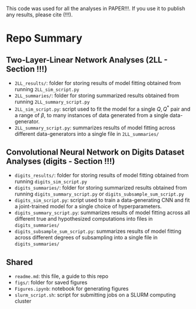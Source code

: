 This code was used for all the analyses in PAPER!!!. If you use it to publish any results, please cite (!!!).

# Repo Summary

## Two-Layer-Linear Network Analyses (2LL - Section !!!)

* `2LL_results/`: folder for storing results of model fitting obtained from running `2LL_sim_script.py`
* `2LL_summaries/`: folder for storing summarized results obtained from running `2LL_summary_script.py`
* `2LL_sim_script.py`: script used to fit the model for a single $Q,Q^*$ pair and a range of $\beta$, to many instances of data generated from a single data-generator.
* `2LL_summary_script.py`: summarizes results of model fitting across different data-generators into a single file in `2LL_summaries/`

## Convolutional Neural Network on Digits Dataset Analyses (digits - Section !!!)

* `digits_results/`: folder for storing results of model fitting obtained from running `digits_sim_script.py`
* `digits_summaries/`: folder for storing summarized results obtained from running `digits_summary_script.py` or `digits_subsample_sum_script.py`
* `digits_sim_script.py`: script used to train a data-generating CNN and fit a joint-trained model for a single choice of hyperparameters.
* `digits_summary_script.py`: summarizes results of model fitting across all different true and hypothesized computations into files in `digits_summaries/`
* `digits_subsample_sum_script.py`: summarizes results of model fitting across different degrees of subsampling into a single file in `digits_summaries/`

## Shared
* `readme.md`: this file, a guide to this repo
* `figs/`: folder for saved figures
* `Figures.ipynb`: notebook for generating figures
* `slurm_script.sh`: script for submitting jobs on a SLURM computing cluster






